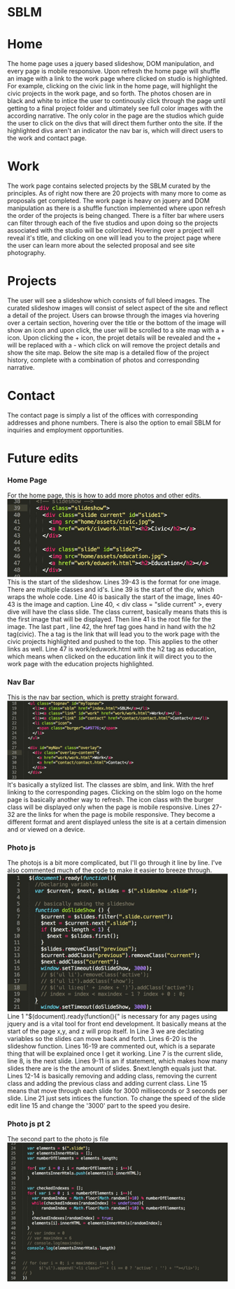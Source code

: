 # SBLM

# Home
The home page uses a jquery based slideshow, DOM manipulation, and every page is mobile responsive.
Upon refresh the home page will shuffle an image with a link to the work page where clicked on studio is highlighted.
For example, clicking on the civic link in the home page, will highlight the civic projects in the work page, and so forth.
The photos chosen are in black and white to intice the user to continously click through the page until getting to a final project folder and ultimately see full color images with the according narrative. 
The only color in the page are the studios which guide the user to click on the divs that will direct them further onto the site. 
If the highlighted divs aren't an indicator the nav bar is, which will direct users to the work and contact page.

# Work
The work page contains selected projects by the SBLM curated by the principles. As of right now there are 20 projects with many more to come as proposals get completed. 
The work page is heavy on jquery and DOM manipulation as there is a shuffle function implemented where upon refresh the order of the projects is being changed. 
There is a filter bar where users can filter through each of the five studios and upon doing so the projects associated with the studio will be colorized. 
Hovering over a project will reveal it's title, and clicking on one will lead you to the project page where the user can learn more about the selected proposal and see site photography.

# Projects
The user will see a slideshow which consists of full bleed images. The curated slideshow images will consist of select aspect of the site and reflect a detail of the project.
Users can browse through the images via hovering over a certain section, hovering over the title or the bottom of the image will show an icon and upon click, the user will be scrolled to a site map with a + icon.
Upon clicking the + icon, the projet details will be revealed and the + will be replaced with a - which click on will remove the project details and show the site map.
Below the site map is a detailed flow of the project history, complete with a combination of photos and corresponding narrative.

# Contact
The contact page is simply a list of the offices with corresponding addresses and phone numbers. There is also the option to email SBLM for inquiries and employment opportunities.


# Future edits
### Home Page
For the home page, this is how to add more photos and other edits. 
![Editing the Slideshow](/Readme/indexScreenshot.jpg)
This is the start of the slideshow. Lines 39-43 is the format for one image. There are multiple classes and id's. Line 39 is the start of the div, which wraps the whole code. Line 40 is basically the start of the image, lines 40-43 is the image and caption. Line 40, < div class = "slide current" >, every dive will have the class slide. The class current, basically means thats this is the first image that will be displayed. Then line 41 is the root file for the image. The last part , line 42, the href tag goes hand in hand with the h2 tag(civic). The a tag is the link that will lead you to the work page with the civic projects highlighted and pushed to the top. This applies to the other links as well. Line 47 is work/eduwork.html with the h2 tag as education, which means when clicked on the education link it will direct you to the work page with the education projects highlighted. 

### Nav Bar
This is the nav bar section, which is pretty straight forward.
![Nav bar](/Readme/navscreenshot.jpg)
It's basically a stylized list. The classes are sblm, and link. With the href linking to the corresponding pages. Clicking on the sblm logo on the home page is basically another way to refresh. The icon class with the burger class will be displayed only when the page is mobile responsive. Lines 27-32 are the links for when the page is mobile responsive. They become a different format and arent displayed unless the site is at a certain dimension and or viewed on a device.

### Photo js
The photojs is a bit more complicated, but I'll go through it line by line. I've also commented much of the code to make it easier to breeze through. 
![photo](Readme/photo.jpg)
Line 1 "$(document).ready(function(){" is necessary for any pages using jquery and is a vital tool for front end development. It basically means at the start of the page x,y, and z will prop itself. In Line 3 we are declating variables so the slides can move back and forth. Lines 6-20 is the slideshow function. Lines 16-19 are commented out, which is a separate thing that will be explained once I get it working. Line 7 is the current slide, line 8, is the next slide. Lines 9-11 is an if statement, which makes how many slides there are is the the amount of slides. $next.length equals just that. Lines 12-14 is basically removing and adding class, removing the current class and adding the previous class and adding current class. Line 15 means that move through each slide for 3000 milliseconds or 3 seconds per slide. Line 21 just sets intices the function. To change the speed of the slide edit line 15 and change the '3000' part to the speed you desire.

### Photo js pt 2
The second part to the photo js file
![photo](Readme/photo2.jpg)





